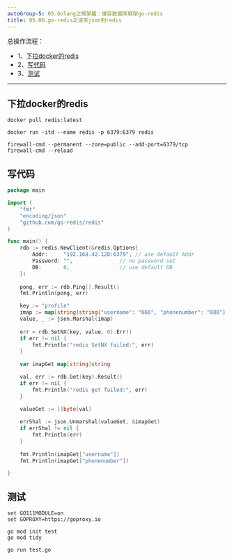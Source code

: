 ```yaml
---
autoGroup-5: 05.Golang之框架篇：缓存数据库框架go-redis
title: 05.06.go-redis之读写json到redis
---
```


总操作流程：
- 1、[下拉docker的redis](#go-01)
- 2、[写代码](#go-02)
- 3、[测试](#go-03)

***

## 下拉docker的redis <a name="go-01" href="#" ></a>

```shell
docker pull redis:latest

docker run -itd --name redis -p 6379:6379 redis

firewall-cmd --permanent --zone=public --add-port=6379/tcp
firewall-cmd --reload
```

## 写代码 <a name="go-02" href="#" ></a>

```go
package main

import (
	"fmt"
	"encoding/json"
	"github.com/go-redis/redis"
)

func main() {
	rdb := redis.NewClient(&redis.Options{
		Addr:     "192.168.42.128:6379", // use default Addr
		Password: "",               // no password set
		DB:       0,                // use default DB
	})
	
	pong, err := rdb.Ping().Result()
	fmt.Println(pong, err)

	key := "profile"
    imap := map[string]string{"username": "666", "phonenumber": "888"}
	value, _ := json.Marshal(imap)
	
	err = rdb.SetNX(key, value, 0).Err()
	if err != nil {
		fmt.Println("redis SetNX failed:", err)
	}
	
	var imapGet map[string]string

	val, err := rdb.Get(key).Result()
	if err != nil {
        fmt.Println("redis get failed:", err)
	}

	valueGet := []byte(val)
	
	errShal := json.Unmarshal(valueGet, &imapGet)
    if errShal != nil {
        fmt.Println(err)
	}
	
	fmt.Println(imapGet["username"])
    fmt.Println(imapGet["phonenumber"])

}
```

## 测试 <a name="go-03" href="#" ></a>

```
set GO111MODULE=on
set GOPROXY=https://goproxy.io

go mod init test
go mod tidy

go run test.go
```
